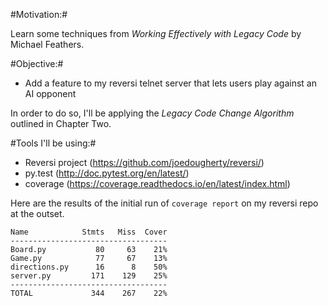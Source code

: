 #Motivation:#

Learn some techniques from _Working Effectively with Legacy Code_ by Michael Feathers.

#Objective:#
  * Add a feature to my reversi telnet server that lets users play against an AI opponent

In order to do so, I'll be applying the *Legacy Code Change Algorithm* outlined in Chapter Two.

#Tools I'll be using:#

  * Reversi project (https://github.com/joedougherty/reversi/)
  * py.test (http://doc.pytest.org/en/latest/)
  * coverage (https://coverage.readthedocs.io/en/latest/index.html)

Here are the results of the initial run of `coverage report` on my reversi repo at the outset.

    Name            Stmts   Miss  Cover
    -----------------------------------
    Board.py           80     63    21% 
    Game.py            77     67    13% 
    directions.py      16      8    50% 
    server.py         171    129    25% 
    -----------------------------------
    TOTAL             344    267    22% 

